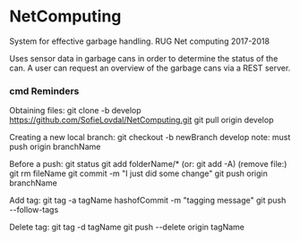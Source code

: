 # NetComputing
System for effective garbage handling. RUG Net computing 2017-2018

Uses sensor data in garbage cans in order to determine the status of the can.
A user can request an overview of the garbage cans via a REST server.

### cmd Reminders ###
Obtaining files:
git clone -b develop https://github.com/SofieLovdal/NetComputing.git
git pull origin develop

Creating a new local branch:
git checkout -b newBranch develop
note: must push origin branchName

Before a push:
git status
git add folderName/* (or: git add -A)
(remove file:) git rm fileName
git commit -m "I just did some change"
git push origin branchName

Add tag:
git tag -a tagName hashofCommit -m "tagging message"
git push --follow-tags

Delete tag:
git tag -d tagName
git push --delete origin tagName
